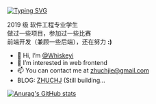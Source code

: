 <a href="https://git.io/typing-svg"><img src="https://readme-typing-svg.herokuapp.com?font=Fira+Code&pause=1000&color=000000&width=435&lines=Welcome+to+Whiskeyi's+GitHub" alt="Typing SVG" /></a>

2019 级 软件工程专业学生  
做过一些项目，参加过一些比赛  
前端开发（兼顾一些后端），还在努力  **:)**

- 👋 Hi, I’m [@Whiskeyi](https://github.com/Whiskeyi)
- 👀 I’m interested in web frontend
- 📫 You can contact me at [zhuchjie@gmail.com](mailto:zhuchjie@gmail.com)
- BLOG: [ZHUCHJ](https://zhuchj.com/) (Still building...


[![Anurag's GitHub stats](https://github-readme-stats.vercel.app/api?username=Whiskeyi&hide=prs,issues,contribs&include_all_commits=true&show_icons=true)](https://github.com/anuraghazra/github-readme-stats)
